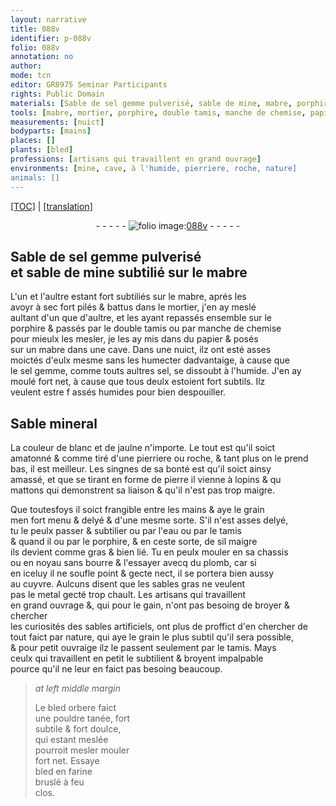 ```yaml
---
layout: narrative
title: 088v
identifier: p-088v
folio: 088v
annotation: no
author:
mode: tcn
editor: GR8975 Seminar Participants
rights: Public Domain
materials: [Sable de sel gemme pulverisé, sable de mine, mabre, porphire, papier, sel gemme, sel, pierre, eau, bourre, plomb, cuyvre, sables gras, metal, sables artificiels, bled orbere, bled en farine]
tools: [mabre, mortier, porphire, double tamis, manche de chemise, papier, mains, tamis, chassis]
measurements: [nuict]
bodyparts: [mains]
places: []
plants: [bled]
professions: [artisans qui travaillent en grand ouvrage]
environments: [mine, cave, à l'humide, pierriere, roche, nature]
animals: []
---
```


<p><a href="{{ site.baseurl }}/normalized/">[TOC]</a> | <a href="{{ site.baseurl }}/texts/p-088v_tl/" target="_blank">[translation]</a></p><div class="folio" align="center">- - - - - <a href="http://gallica.bnf.fr/ark:/12148/btv1b10500001g/f182.image" target="_blank"><img src="https://cu-mkp.github.io/2017-workshop-edition/assets/photo-icon.png" alt="folio image: " style="display:inline-block; margin-bottom:-3px;"/>088v</a> - - - - - </div>  
  

## <span class="m">Sable de sel gemme pulverisé</span><br/> et <span class="m">sable de <span class="env">mine</span></span> subtilié sur le <span class="tl"><span class="m">mabre</span></span>

 
L'un et l'aultre estant fort subtiliés sur le <span class="tl"><span class="m">mabre</span></span>, aprés les<br/> avoyr à sec fort pilés & battus dans le <span class="tl">mortier</span>, j'en ay meslé<br/> aultant d'un que d'aultre, et les ayant repassés ensemble sur le<br/> <span class="tl"><span class="m">porphire</span></span> & passés par le <span class="tl">double tamis</span> ou par <span class="tl">manche de chemise</span><br/> pour mieulx les mesler, je les ay mis dans du <span class="tl"><span class="m">papier</span></span> & posés<br/> sur un <span class="tl"><span class="m">mabre</span></span> dans une <span class="env">cave</span>. Dans une <span class="ms"><span class="tmp">nuict</span></span>, ilz ont esté asses<br/> moictés d'eulx mesme sans les humecter dadvantaige, à cause que<br/> le <span class="m">sel gemme</span>, co<span class="exp">mm</span>e touts aultres <span class="m">sel</span>, se dissoubt <span class="env">à l'humide</span>. J'en ay<br/> moulé fort net, à cause que tous deulx estoient fort subtils. Ilz<br/> veulent estre <span class="del">f</span> assés humides pour bien despouiller.
 
 
  

## Sable mineral

 
La couleur de blanc et de jaulne n'importe. Le tout est qu'il soict<br/> amatonné & comme tiré d'une <span class="env">pierriere</span> ou <span class="env">roche</span>, & tant plus on le prend<br/> bas, il est meilleur. Les singnes de sa bonté est qu'il soict ainsy<br/> amassé, et que se tirant en forme de <span class="m">pierre</span> il vienne à lopins & <span class="del">qu</span><br/> mattons qui demonstrent sa liaison & qu'il n'est pas trop maigre.
 
Que toutesfoys il soict <span class="sn">frangible entre les <span class="tl"><span class="bp">mains</span></span></span> & aye le grain<br/> <span class="del">men</span> fort menu & delyé & d'une mesme sorte. S'il n'est asses delyé,<br/> tu le peulx passer & subtilier ou par l'<span class="m">eau</span> ou par le <span class="tl">tamis</span><br/> <span class="del">& quand il</span> ou par le <span class="tl"><span class="m">porphire</span></span>, & en ceste sorte, de <span class="del">sil</span> maigre<br/> ils devient co<span class="exp">mm</span>e gras & bien lié. Tu en peulx mouler en <span class="del">sa</span> <span class="tl">chassis</span><br/> ou en noyau sans <span class="m">bourre</span> & l'essayer avecq du <span class="m">plomb</span>, car si<br/> en iceluy il ne soufle point & gecte nect, il se portera bien aussy<br/> au <span class="m">cuyvre</span>. Aulcuns disent que les <span class="m">sables gras</span> ne veulent<br/> pas le <span class="m">metal</span> gecté trop chault. Les <span class="pro">artisans qui travaillent<br/> en grand ouvrage</span> &, qui pour le gain, n'ont pas besoing de broyer & chercher<br/> les curiosités des <span class="m">sables artificiels</span>, ont plus de proffict d'en chercher de<br/> tout faict par <span class="env">nature</span>, qui aye le grain le plus subtil qu'il sera possible,<br/> & pour petit ouvraige ilz le passent seulem<span class="exp">ent</span> par le <span class="tl">tamis</span>. Mays<br/> ceulx qui travaillent en petit le subtilient & broyent impalpable<br/> pource qu'il ne leur en faict pas besoing beaucoup.
 
> *at left middle margin*
> 
> 
>   Le <span class="m"><span class="pa">bled</span> orbere</span> faict<br/> une pouldre tanée, fort<br/> subtile & fort doulce,<br/> qui estant meslée<br/> pourroit <span class="del">mesler</span> mouler<br/> fort net. Essaye<br/> <span class="m"><span class="pa">bled</span> en farine</span><br/> bruslé à feu<br/> clos.
 
